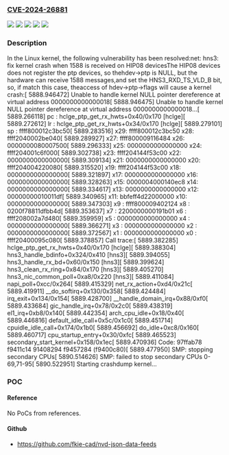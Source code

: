 ### [CVE-2024-26881](https://cve.mitre.org/cgi-bin/cvename.cgi?name=CVE-2024-26881)
![](https://img.shields.io/static/v1?label=Product&message=Linux&color=blue)
![](https://img.shields.io/static/v1?label=Version&message=&color=brightgreen)
![](https://img.shields.io/static/v1?label=Version&message=0bf5eb788512187b744ef7f79de835e6cbe85b9c%20&color=brightgreen)
![](https://img.shields.io/static/v1?label=Version&message=5.14%20&color=brightgreen)
![](https://img.shields.io/static/v1?label=Vulnerability&message=n%2Fa&color=blue)

### Description

In the Linux kernel, the following vulnerability has been resolved:net: hns3: fix kernel crash when 1588 is received on HIP08 devicesThe HIP08 devices does not register the ptp devices, so thehdev->ptp is NULL, but the hardware can receive 1588 messages,and set the HNS3_RXD_TS_VLD_B bit, so, if match this case, theaccess of hdev->ptp->flags will cause a kernel crash:[ 5888.946472] Unable to handle kernel NULL pointer dereference at virtual address 0000000000000018[ 5888.946475] Unable to handle kernel NULL pointer dereference at virtual address 0000000000000018...[ 5889.266118] pc : hclge_ptp_get_rx_hwts+0x40/0x170 [hclge][ 5889.272612] lr : hclge_ptp_get_rx_hwts+0x34/0x170 [hclge][ 5889.279101] sp : ffff800012c3bc50[ 5889.283516] x29: ffff800012c3bc50 x28: ffff2040002be040[ 5889.289927] x27: ffff800009116484 x26: 0000000080007500[ 5889.296333] x25: 0000000000000000 x24: ffff204001c6f000[ 5889.302738] x23: ffff204144f53c00 x22: 0000000000000000[ 5889.309134] x21: 0000000000000000 x20: ffff204004220080[ 5889.315520] x19: ffff204144f53c00 x18: 0000000000000000[ 5889.321897] x17: 0000000000000000 x16: 0000000000000000[ 5889.328263] x15: 0000004000140ec8 x14: 0000000000000000[ 5889.334617] x13: 0000000000000000 x12: 00000000010011df[ 5889.340965] x11: bbfeff4d22000000 x10: 0000000000000000[ 5889.347303] x9 : ffff800009402124 x8 : 0200f78811dfbb4d[ 5889.353637] x7 : 2200000000191b01 x6 : ffff208002a7d480[ 5889.359959] x5 : 0000000000000000 x4 : 0000000000000000[ 5889.366271] x3 : 0000000000000000 x2 : 0000000000000000[ 5889.372567] x1 : 0000000000000000 x0 : ffff20400095c080[ 5889.378857] Call trace:[ 5889.382285] hclge_ptp_get_rx_hwts+0x40/0x170 [hclge][ 5889.388304] hns3_handle_bdinfo+0x324/0x410 [hns3][ 5889.394055] hns3_handle_rx_bd+0x60/0x150 [hns3][ 5889.399624] hns3_clean_rx_ring+0x84/0x170 [hns3][ 5889.405270] hns3_nic_common_poll+0xa8/0x220 [hns3][ 5889.411084] napi_poll+0xcc/0x264[ 5889.415329] net_rx_action+0xd4/0x21c[ 5889.419911] __do_softirq+0x130/0x358[ 5889.424484] irq_exit+0x134/0x154[ 5889.428700] __handle_domain_irq+0x88/0xf0[ 5889.433684] gic_handle_irq+0x78/0x2c0[ 5889.438319] el1_irq+0xb8/0x140[ 5889.442354] arch_cpu_idle+0x18/0x40[ 5889.446816] default_idle_call+0x5c/0x1c0[ 5889.451714] cpuidle_idle_call+0x174/0x1b0[ 5889.456692] do_idle+0xc8/0x160[ 5889.460717] cpu_startup_entry+0x30/0xfc[ 5889.465523] secondary_start_kernel+0x158/0x1ec[ 5889.470936] Code: 97ffab78 f9411c14 91408294 f9457284 (f9400c80)[ 5889.477950] SMP: stopping secondary CPUs[ 5890.514626] SMP: failed to stop secondary CPUs 0-69,71-95[ 5890.522951] Starting crashdump kernel...

### POC

#### Reference
No PoCs from references.

#### Github
- https://github.com/fkie-cad/nvd-json-data-feeds

